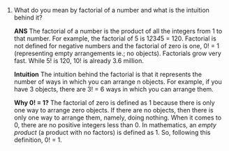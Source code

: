 1. What do you mean by factorial of a number and what is the intuition behind it?

    **ANS** The factorial of a number is the product of all the integers from 1 to that number. For example, the factorial of 5 is 1*2*3*4*5 = 120. Factorial is not defined for negative numbers and the factorial of zero is one, 0! = 1 (representing empty arrangements ie.; no objects). Factorials grow very fast. While 5! is 120, 10! is already 3.6 million.

    **Intuition** The intuition behind the factorial is that it represents the number of ways in which you can arrange n objects. For example, if you have 3 objects, there are 3! = 6 ways in which you can arrange them.

    **Why 0! = 1?** The factorial of zero is defined as 1 because there is only one way to arrange zero objects. If there are no objects, then there is only one way to arrange them, namely, doing nothing. When it comes to 0, there are no positive integers less than 0. In mathematics, an _empty product_ (a product with no factors) is defined as 1. So, following this definition, 0! = 1.
